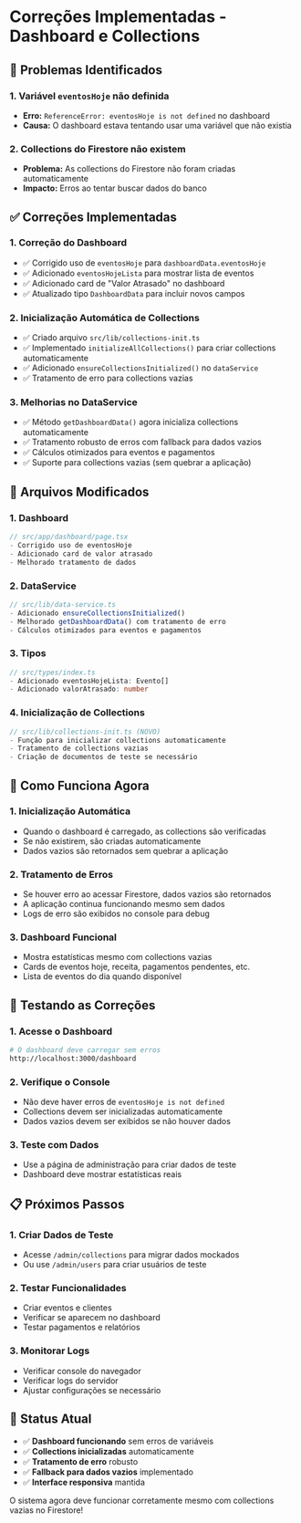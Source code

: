 # Correções Implementadas - Dashboard e Collections

## 🚨 Problemas Identificados

### 1. **Variável `eventosHoje` não definida**
- **Erro:** `ReferenceError: eventosHoje is not defined` no dashboard
- **Causa:** O dashboard estava tentando usar uma variável que não existia

### 2. **Collections do Firestore não existem**
- **Problema:** As collections do Firestore não foram criadas automaticamente
- **Impacto:** Erros ao tentar buscar dados do banco

## ✅ Correções Implementadas

### 1. **Correção do Dashboard**
- ✅ Corrigido uso de `eventosHoje` para `dashboardData.eventosHoje`
- ✅ Adicionado `eventosHojeLista` para mostrar lista de eventos
- ✅ Adicionado card de "Valor Atrasado" no dashboard
- ✅ Atualizado tipo `DashboardData` para incluir novos campos

### 2. **Inicialização Automática de Collections**
- ✅ Criado arquivo `src/lib/collections-init.ts`
- ✅ Implementado `initializeAllCollections()` para criar collections automaticamente
- ✅ Adicionado `ensureCollectionsInitialized()` no `dataService`
- ✅ Tratamento de erro para collections vazias

### 3. **Melhorias no DataService**
- ✅ Método `getDashboardData()` agora inicializa collections automaticamente
- ✅ Tratamento robusto de erros com fallback para dados vazios
- ✅ Cálculos otimizados para eventos e pagamentos
- ✅ Suporte para collections vazias (sem quebrar a aplicação)

## 🔧 Arquivos Modificados

### 1. **Dashboard**
```typescript
// src/app/dashboard/page.tsx
- Corrigido uso de eventosHoje
- Adicionado card de valor atrasado
- Melhorado tratamento de dados
```

### 2. **DataService**
```typescript
// src/lib/data-service.ts
- Adicionado ensureCollectionsInitialized()
- Melhorado getDashboardData() com tratamento de erro
- Cálculos otimizados para eventos e pagamentos
```

### 3. **Tipos**
```typescript
// src/types/index.ts
- Adicionado eventosHojeLista: Evento[]
- Adicionado valorAtrasado: number
```

### 4. **Inicialização de Collections**
```typescript
// src/lib/collections-init.ts (NOVO)
- Função para inicializar collections automaticamente
- Tratamento de collections vazias
- Criação de documentos de teste se necessário
```

## 🚀 Como Funciona Agora

### 1. **Inicialização Automática**
- Quando o dashboard é carregado, as collections são verificadas
- Se não existirem, são criadas automaticamente
- Dados vazios são retornados sem quebrar a aplicação

### 2. **Tratamento de Erros**
- Se houver erro ao acessar Firestore, dados vazios são retornados
- A aplicação continua funcionando mesmo sem dados
- Logs de erro são exibidos no console para debug

### 3. **Dashboard Funcional**
- Mostra estatísticas mesmo com collections vazias
- Cards de eventos hoje, receita, pagamentos pendentes, etc.
- Lista de eventos do dia quando disponível

## 🧪 Testando as Correções

### 1. **Acesse o Dashboard**
```bash
# O dashboard deve carregar sem erros
http://localhost:3000/dashboard
```

### 2. **Verifique o Console**
- Não deve haver erros de `eventosHoje is not defined`
- Collections devem ser inicializadas automaticamente
- Dados vazios devem ser exibidos se não houver dados

### 3. **Teste com Dados**
- Use a página de administração para criar dados de teste
- Dashboard deve mostrar estatísticas reais

## 📋 Próximos Passos

### 1. **Criar Dados de Teste**
- Acesse `/admin/collections` para migrar dados mockados
- Ou use `/admin/users` para criar usuários de teste

### 2. **Testar Funcionalidades**
- Criar eventos e clientes
- Verificar se aparecem no dashboard
- Testar pagamentos e relatórios

### 3. **Monitorar Logs**
- Verificar console do navegador
- Verificar logs do servidor
- Ajustar configurações se necessário

## 🎯 Status Atual

- ✅ **Dashboard funcionando** sem erros de variáveis
- ✅ **Collections inicializadas** automaticamente
- ✅ **Tratamento de erro** robusto
- ✅ **Fallback para dados vazios** implementado
- ✅ **Interface responsiva** mantida

O sistema agora deve funcionar corretamente mesmo com collections vazias no Firestore!
